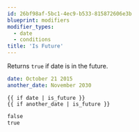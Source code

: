 ```yaml
---
id: 26bf98af-5bc1-4ec9-b533-815872606e3b
blueprint: modifiers
modifier_types:
  - date
  - conditions
title: 'Is Future'
---
```

Returns `true` if date is in the future.

```yaml
date: October 21 2015
another_date: November 2030
```

```
{{ if date | is_future }}
{{ if another_date | is_future }}
```

```html
false
true
```
